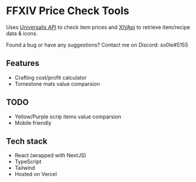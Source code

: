 # FFXIV Price Check Tools

Uses [Universalis API](https://universalis.app) to check item prices and [XIVApi](https://xivapi.com) to retrieve item/recipe data & icons.

Found a bug or have any suggestions? Contact me on Discord: so0le#5155

## Features

- Crafting cost/profit calculator
- Tomestone mats value comparsion

## TODO

- Yellow/Purple scrip items value comparsion
- Mobile friendly

## Tech stack

- React (wrapped with NextJS)
- TypeScript
- Tailwind
- Hosted on Vercel
